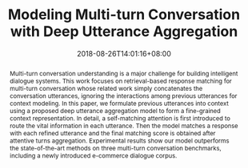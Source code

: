 ---
# Documentation: https://sourcethemes.com/academic/docs/managing-content/

title: "Modeling Multi-turn Conversation with Deep Utterance Aggregation"
authors: 
- Zhuosheng Zhang
- Jiangtong Li
- Pengfei Zhu
- Hai Zhao
- Gongshen Liu.
date: 2018-08-26T14:01:16+08:00
doi: ""

# Schedule page publish date (NOT publication's date).
publishDate: 2020-03-29T14:01:16+08:00

# Publication type.
# Legend: 0 = Uncategorized; 1 = Conference paper; 2 = Journal article;
# 3 = Preprint / Working Paper; 4 = Report; 5 = Book; 6 = Book section;
# 7 = Thesis; 8 = Patent
publication_types: ["1"]

# Publication name and optional abbreviated publication name.
publication: Proceedings of the 27th International Conference on Computational Linguistics (COLING2018)
publication_short: ""

abstract: "Multi-turn conversation understanding is a major challenge for building intelligent dialogue systems. This work focuses on retrieval-based response matching for multi-turn conversation whose related work simply concatenates the conversation utterances, ignoring the interactions among previous utterances for context modeling. In this paper, we formulate previous utterances into context using a proposed deep utterance aggregation model to form a fine-grained context representation. In detail, a self-matching attention is first introduced to route the vital information in each utterance. Then the model matches a response with each refined utterance and the final matching score is obtained after attentive turns aggregation. Experimental results show our model outperforms the state-of-the-art methods on three multi-turn conversation benchmarks, including a newly introduced e-commerce dialogue corpus."

# Summary. An optional shortened abstract.
summary: ""

tags: []
categories: []
featured: false

# Custom links (optional).
#   Uncomment and edit lines below to show custom links.
# links:
# - name: Follow
#   url: https://twitter.com
#   icon_pack: fab
#   icon: twitter

url_pdf: 
url_code: https://github.com/Jiangtong-Li/DeepUtteranceAggregation
url_dataset: https://drive.google.com/file/d/154J-neBo20ABtSmJDvm7DK0eTuieAuvw/view?usp=sharing
url_poster:
url_project:
url_slides:
url_source:
url_video:

# Featured image
# To use, add an image named `featured.jpg/png` to your page's folder. 
# Focal points: Smart, Center, TopLeft, Top, TopRight, Left, Right, BottomLeft, Bottom, BottomRight.
image:
  caption: "Model Structure"
  focal_point: "Right"
  preview_only: True

# Associated Projects (optional).
#   Associate this publication with one or more of your projects.
#   Simply enter your project's folder or file name without extension.
#   E.g. `internal-project` references `content/project/internal-project/index.md`.
#   Otherwise, set `projects: []`.
projects: []

# Slides (optional).
#   Associate this publication with Markdown slides.
#   Simply enter your slide deck's filename without extension.
#   E.g. `slides: "example"` references `content/slides/example/index.md`.
#   Otherwise, set `slides: ""`.
slides: ""
---